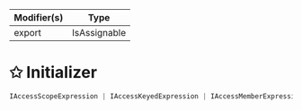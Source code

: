 | Modifier(s)                            | Type                     |
|----------------------------------------|--------------------------|
| export | IsAssignable |

# &#10025; Initializer

```ts
IAccessScopeExpression | IAccessKeyedExpression | IAccessMemberExpression | IAssignExpression
```